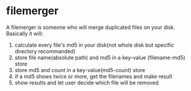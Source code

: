 # filemerger
A filemerger is someone who will merge duplicated files on your disk. Basically it will:

1. calculate every file's md5 in your disk(not whole disk but specific directory recommanded)
2. store file name(absolute path) and md5 in a key-value (filename-md5) store
3. store md5 and count in a key-value(md5-count) store
4. if a md5 shows twice or more, get the filenames and make result
5. show results and let user decide which file will be removed
